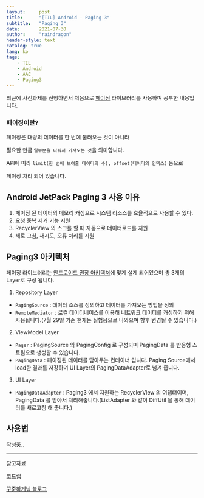```yaml
---
layout:     post
title:      "[TIL] Android - Paging 3"
subtitle:   "Paging 3"
date:       2021-07-30
author:     "raindragon"
header-style: text
catalog: true
lang: ko
tags:
    - TIL
    - Android
    - AAC
    - Paging3
---
```


최근에 사전과제를 진행하면서 처음으로 [페이징][페이징] 라이브러리를 사용하며 공부한 내용입니다.


### 페이징이란?
페이징은 대량의 데이터를 한 번에 불러오는 것이 아니라

필요한 만큼 `일부분을 나눠서 가져오는 것`을 의미합니다.

API에 따라 `limit(한 번에 보여줄 데이터의 수), offset(데이터의 인덱스)` 등으로

페이징 처리 되어 있습니다.

## Android JetPack Paging 3 사용 이유

1. 페이징 된 데이터의 메모리 캐싱으로 시스템 리소스를 효율적으로 사용할 수 있다.
2. 요청 중복 제거 기능 지원
3. RecyclerView 의 스크롤 할 때 자동으로 데이터로드를 지원
4. 새로 고침, 재시도, 오류 처리를 지원
 

## Paging3 아키텍처

페이징 라이브러리는 [안드로이드 권장 아키텍처][권장아키텍처]에 맞게 설계 되어있으며 총 3개의 Layer로 구성 됩니다.

1. Repository Layer
- `PagingSource` : 데이터 소스를 정의하고 데이터를 가져오는 방법을 정의
- `RemoteMediator` : 로컬 데이터베이스를 이용해 네트워크 데이터를 캐싱하기 위해 사용됩니다.(7월 29일 기준 현재는 실험용으로 나와으며 향후 변경될 수 있습니다.)

2. ViewModel Layer
- `Pager` : PagingSource 와 PagingConfig 로 구성되며 PagingData 를 반응형 스트림으로 생성할 수 있습니다.
- `PagingData` : 페이징된 데이터를 담아두는 컨테이너 입니다. Paging Source에서 load한 결과를 저장하며 UI Layer의 PagingDataAdapter로 넘겨 줍니다.

3. UI Layer
- `PagingDataAdapter` : Paging3 에서 지원하는 RecyclerView 의 어댑터이며, PagingData 를 받아서 처리해줍니다.(ListAdapter 와 같이 DiffUtil 을 통해 데이터를 새로고침 해 줍니다.)


## 사용법

작성중..

---

참고자료

[코드랩](https://developer.android.com/codelabs/android-paging?hl=ko#0)

[꾸준하게님 블로그](https://leveloper.tistory.com/202)


[페이징]:https://developer.android.com/topic/libraries/architecture/paging/v3-overview?hl=ko
[권장아키텍처]:https://developer.android.com/jetpack/guide#recommended-app-arch